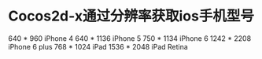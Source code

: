 # Cocos2d-x通过分辨率获取ios手机型号

640 * 960 	iPhone 4
640 * 1136	iPhone 5
750 * 1134	iPhone 6
1242 * 2208	iPhone 6 plus
768 * 1024	iPad
1536 * 2048	iPad Retina